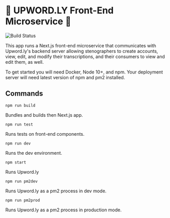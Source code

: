 # 🚀 UPWORD.LY Front-End Microservice 🚀

![Build Status](https://travis-ci.com/stanographer/upwordly-local.svg?branch=master)

This app runs a Next.js front-end microservice that communicates with Upword.ly's backend server allowing stenographers to create accounts, view, edit, and modify their transcriptions, and their consumers to view and edit them, as well.

To get started you will need Docker, Node 10+, and npm.
Your deployment server will need latest version of npm and pm2 installed.

## Commands

```
npm run build
```

Bundles and builds then Next.js app.

```
npm run test
```

Runs tests on front-end components.

```
npm run dev
```
Runs the dev environment.

```
npm start
```

Runs Upword.ly

```
npm run pm2dev
```

Runs Upword.ly as a pm2 process in dev mode.

```
npm run pm2prod
```

Runs Upword.ly as a pm2 process in production mode.


